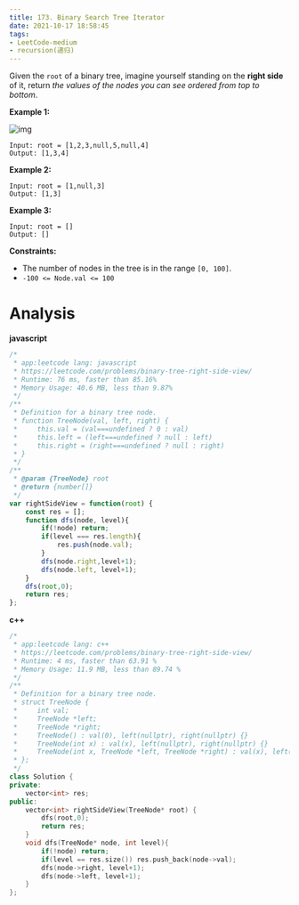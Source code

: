 ```yaml
---
title: 173. Binary Search Tree Iterator
date: 2021-10-17 18:58:45
tags:
- LeetCode-medium
- recursion(递归)
---
```


Given the `root` of a binary tree, imagine yourself standing on the **right side** of it, return *the values of the nodes you can see ordered from top to bottom*.

 

**Example 1:**

![img](https://assets.leetcode.com/uploads/2021/02/14/tree.jpg)

```
Input: root = [1,2,3,null,5,null,4]
Output: [1,3,4]
```

 <!-- more -->

**Example 2:**

```
Input: root = [1,null,3]
Output: [1,3]
```

**Example 3:**

```
Input: root = []
Output: []
```

 

**Constraints:**

- The number of nodes in the tree is in the range `[0, 100]`.
- `-100 <= Node.val <= 100`

# Analysis

**javascript**

```js
/*
 * app:leetcode lang: javascript
 * https://leetcode.com/problems/binary-tree-right-side-view/
 * Runtime: 76 ms, faster than 85.16%
 * Memory Usage: 40.6 MB, less than 9.87% 
 */
/**
 * Definition for a binary tree node.
 * function TreeNode(val, left, right) {
 *     this.val = (val===undefined ? 0 : val)
 *     this.left = (left===undefined ? null : left)
 *     this.right = (right===undefined ? null : right)
 * }
 */
/**
 * @param {TreeNode} root
 * @return {number[]}
 */
var rightSideView = function(root) {
    const res = [];
    function dfs(node, level){
        if(!node) return;
        if(level === res.length){
            res.push(node.val);
        }
        dfs(node.right,level+1);
        dfs(node.left, level+1);
    }
    dfs(root,0);
    return res;
};
```

**c++**

```c++
/*
 * app:leetcode lang: c++
 * https://leetcode.com/problems/binary-tree-right-side-view/
 * Runtime: 4 ms, faster than 63.91 %
 * Memory Usage: 11.9 MB, less than 89.74 %
 */
/**
 * Definition for a binary tree node.
 * struct TreeNode {
 *     int val;
 *     TreeNode *left;
 *     TreeNode *right;
 *     TreeNode() : val(0), left(nullptr), right(nullptr) {}
 *     TreeNode(int x) : val(x), left(nullptr), right(nullptr) {}
 *     TreeNode(int x, TreeNode *left, TreeNode *right) : val(x), left(left), right(right) {}
 * };
 */
class Solution {
private:
    vector<int> res;
public:
    vector<int> rightSideView(TreeNode* root) {
        dfs(root,0);
        return res;
    }
    void dfs(TreeNode* node, int level){
        if(!node) return;
        if(level == res.size()) res.push_back(node->val);
        dfs(node->right, level+1);
        dfs(node->left, level+1);
    }
};
```

